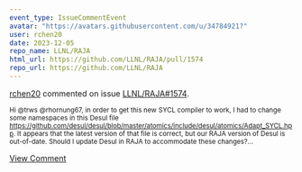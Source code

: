 ```yaml
---
event_type: IssueCommentEvent
avatar: "https://avatars.githubusercontent.com/u/34784921?"
user: rchen20
date: 2023-12-05
repo_name: LLNL/RAJA
html_url: https://github.com/LLNL/RAJA/pull/1574
repo_url: https://github.com/LLNL/RAJA
---
```


<a href='https://github.com/rchen20' target='_blank'>rchen20</a> commented on issue <a href='https://github.com/LLNL/RAJA/pull/1574' target='_blank'>LLNL/RAJA#1574</a>.

<small>Hi @trws @rhornung67, in order to get this new SYCL compiler to work, I had to change some namespaces in this Desul file https://github.com/desul/desul/blob/master/atomics/include/desul/atomics/Adapt_SYCL.hpp. It appears that the latest version of that file is correct, but our RAJA version of Desul is out-of-date. Should I update Desul in RAJA to accommodate these changes?...</small>

<a href='https://github.com/LLNL/RAJA/pull/1574' target='_blank'>View Comment</a>